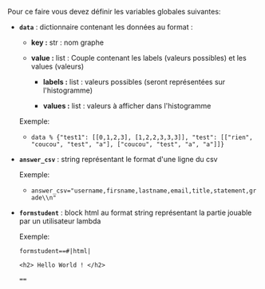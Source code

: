 Pour ce faire vous devez définir les variables globales suivantes:

- **`data`** : dictionnaire contenant les données au format : 

    - **key   :** str : nom graphe

    - **value :** list : Couple contenant les labels (valeurs possibles) et les values (valeurs)
        
        - **labels :** list : valeurs possibles (seront représentées sur l'histogramme)

        - **values :** list : valeurs à afficher dans l'histogramme

    Exemple: 
    
    - `data % {"test1": [[0,1,2,3], [1,2,2,3,3,3]], "test": [["rien", "coucou", "test", "a"], ["coucou", "test", "a", "a"]]}`

- **`answer_csv`** : string représentant le format d'une ligne du csv

    Exemple: 
    
    - ```answer_csv="username,firsname,lastname,email,title,statement,grade\\n"```

- **`formstudent`** : block html au format string représentant la partie jouable par un utilisateur lambda

    Exemple: 
    
    `formstudent==#|html|`

    `<h2> Hello World ! </h2>`
    
    `==`